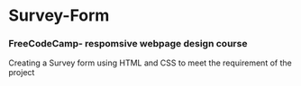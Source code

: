 # Survey-Form
### FreeCodeCamp- respomsive webpage design course
Creating a Survey form using HTML and CSS to meet the requirement of the project
